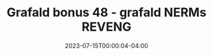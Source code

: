 ---
title: "Grafald bonus 48 - grafald NERMs REVENG"
type: "image"
date: 2023-07-15T00:00:04-04:00
draft: false
categories: ["Projects"]
image_path: "../img/2023/bonus_48.png"
alt_text: ""
---